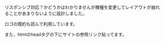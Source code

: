 リスポンシブ対応？かどうかはわかりませんが機種を変更してレイアウトが崩れることがあまりないように設計しました。

ロゴの既約も読んで利用しています。

また、htmlのheadタグの下にサイトの参照リンク貼ってます。